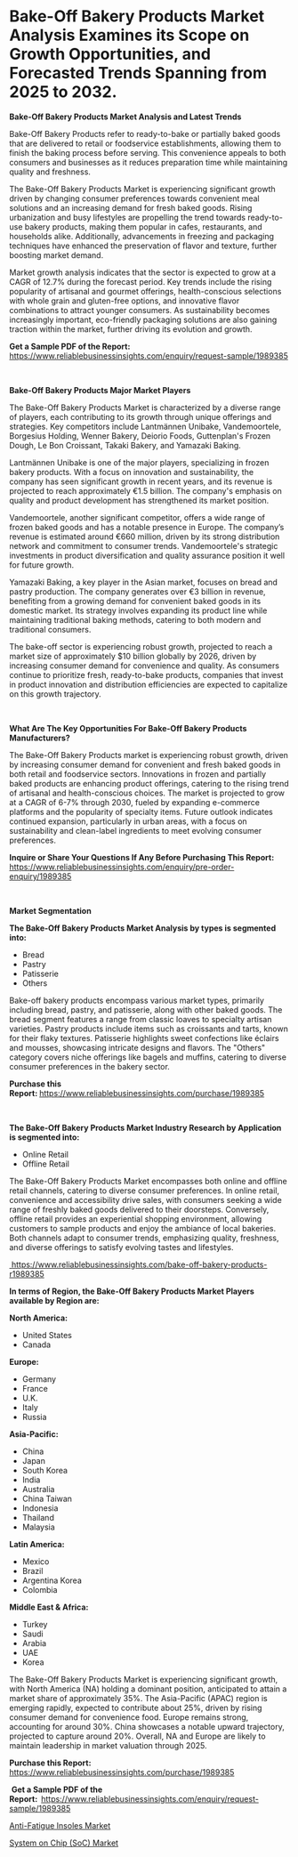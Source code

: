 <p><h1>Bake-Off Bakery Products Market Analysis Examines its Scope on Growth Opportunities, and Forecasted Trends Spanning from 2025 to 2032.</h1></p><p><strong>Bake-Off Bakery Products Market Analysis and Latest Trends</strong></p>
<p><p>Bake-Off Bakery Products refer to ready-to-bake or partially baked goods that are delivered to retail or foodservice establishments, allowing them to finish the baking process before serving. This convenience appeals to both consumers and businesses as it reduces preparation time while maintaining quality and freshness. </p><p>The Bake-Off Bakery Products Market is experiencing significant growth driven by changing consumer preferences towards convenient meal solutions and an increasing demand for fresh baked goods. Rising urbanization and busy lifestyles are propelling the trend towards ready-to-use bakery products, making them popular in cafes, restaurants, and households alike. Additionally, advancements in freezing and packaging techniques have enhanced the preservation of flavor and texture, further boosting market demand.</p><p>Market growth analysis indicates that the sector is expected to grow at a CAGR of 12.7% during the forecast period. Key trends include the rising popularity of artisanal and gourmet offerings, health-conscious selections with whole grain and gluten-free options, and innovative flavor combinations to attract younger consumers. As sustainability becomes increasingly important, eco-friendly packaging solutions are also gaining traction within the market, further driving its evolution and growth.</p></p>
<p><strong>Get a Sample PDF of the Report:&nbsp;</strong> <a href="https://www.reliablebusinessinsights.com/enquiry/request-sample/1989385?utm_campaign=60&utm_medium=2&utm_source=Github&utm_content=ia&utm_term=15012025&utm_id=bake-off-bakery-products">https://www.reliablebusinessinsights.com/enquiry/request-sample/1989385</a></p>
<p>&nbsp;</p>
<p><strong>Bake-Off Bakery Products Major Market Players</strong></p>
<p><p>The Bake-Off Bakery Products Market is characterized by a diverse range of players, each contributing to its growth through unique offerings and strategies. Key competitors include Lantmännen Unibake, Vandemoortele, Borgesius Holding, Wenner Bakery, Deiorio Foods, Guttenplan's Frozen Dough, Le Bon Croissant, Takaki Bakery, and Yamazaki Baking.</p><p>Lantmännen Unibake is one of the major players, specializing in frozen bakery products. With a focus on innovation and sustainability, the company has seen significant growth in recent years, and its revenue is projected to reach approximately €1.5 billion. The company's emphasis on quality and product development has strengthened its market position.</p><p>Vandemoortele, another significant competitor, offers a wide range of frozen baked goods and has a notable presence in Europe. The company’s revenue is estimated around €660 million, driven by its strong distribution network and commitment to consumer trends. Vandemoortele's strategic investments in product diversification and quality assurance position it well for future growth.</p><p>Yamazaki Baking, a key player in the Asian market, focuses on bread and pastry production. The company generates over €3 billion in revenue, benefiting from a growing demand for convenient baked goods in its domestic market. Its strategy involves expanding its product line while maintaining traditional baking methods, catering to both modern and traditional consumers.</p><p>The bake-off sector is experiencing robust growth, projected to reach a market size of approximately $10 billion globally by 2026, driven by increasing consumer demand for convenience and quality. As consumers continue to prioritize fresh, ready-to-bake products, companies that invest in product innovation and distribution efficiencies are expected to capitalize on this growth trajectory.</p></p>
<p>&nbsp;</p>
<p><strong>What Are The Key Opportunities For Bake-Off Bakery Products Manufacturers?</strong></p>
<p><p>The Bake-Off Bakery Products market is experiencing robust growth, driven by increasing consumer demand for convenient and fresh baked goods in both retail and foodservice sectors. Innovations in frozen and partially baked products are enhancing product offerings, catering to the rising trend of artisanal and health-conscious choices. The market is projected to grow at a CAGR of 6-7% through 2030, fueled by expanding e-commerce platforms and the popularity of specialty items. Future outlook indicates continued expansion, particularly in urban areas, with a focus on sustainability and clean-label ingredients to meet evolving consumer preferences.</p></p>
<p><strong>Inquire or Share Your Questions If Any Before Purchasing This Report:</strong> <a href="https://www.reliablebusinessinsights.com/enquiry/pre-order-enquiry/1989385?utm_campaign=60&utm_medium=2&utm_source=Github&utm_content=ia&utm_term=15012025&utm_id=bake-off-bakery-products">https://www.reliablebusinessinsights.com/enquiry/pre-order-enquiry/1989385</a></p>
<p>&nbsp;</p>
<p><strong>Market Segmentation</strong></p>
<p><strong>The Bake-Off Bakery Products Market Analysis by types is segmented into:</strong></p>
<p><ul><li>Bread</li><li>Pastry</li><li>Patisserie</li><li>Others</li></ul></p>
<p><p>Bake-off bakery products encompass various market types, primarily including bread, pastry, and patisserie, along with other baked goods. The bread segment features a range from classic loaves to specialty artisan varieties. Pastry products include items such as croissants and tarts, known for their flaky textures. Patisserie highlights sweet confections like éclairs and mousses, showcasing intricate designs and flavors. The "Others" category covers niche offerings like bagels and muffins, catering to diverse consumer preferences in the bakery sector.</p></p>
<p><strong>Purchase this Report:&nbsp;</strong><a href="https://www.reliablebusinessinsights.com/purchase/1989385?utm_campaign=60&utm_medium=2&utm_source=Github&utm_content=ia&utm_term=15012025&utm_id=bake-off-bakery-products">https://www.reliablebusinessinsights.com/purchase/1989385</a></p>
<p>&nbsp;</p>
<p><strong>The Bake-Off Bakery Products Market Industry Research by Application is segmented into:</strong></p>
<p><ul><li>Online Retail</li><li>Offline Retail</li></ul></p>
<p><p>The Bake-Off Bakery Products Market encompasses both online and offline retail channels, catering to diverse consumer preferences. In online retail, convenience and accessibility drive sales, with consumers seeking a wide range of freshly baked goods delivered to their doorsteps. Conversely, offline retail provides an experiential shopping environment, allowing customers to sample products and enjoy the ambiance of local bakeries. Both channels adapt to consumer trends, emphasizing quality, freshness, and diverse offerings to satisfy evolving tastes and lifestyles.</p></p>
<p><a href="https://www.reliablebusinessinsights.com/bake-off-bakery-products-r1989385?utm_campaign=60&utm_medium=2&utm_source=Github&utm_content=ia&utm_term=15012025&utm_id=bake-off-bakery-products">&nbsp;https://www.reliablebusinessinsights.com/bake-off-bakery-products-r1989385</a></p>
<p><strong>In terms of Region, the Bake-Off Bakery Products Market Players available by Region are:</strong></p>
<p>
    <p> <strong> North America: </strong>
        <ul>
            <li>United States</li>
            <li>Canada</li>
        </ul>
        </p> 
    <p> <strong> Europe: </strong>
        <ul>
            <li>Germany</li>
            <li>France</li>
            <li>U.K.</li>
            <li>Italy</li>
            <li>Russia</li>
        </ul>
        </p> 
    <p> <strong> Asia-Pacific: </strong>
        <ul>
            <li>China</li>
            <li>Japan</li>
            <li>South Korea</li>
            <li>India</li>
            <li>Australia</li>
            <li>China Taiwan</li>
            <li>Indonesia</li>
            <li>Thailand</li>
            <li>Malaysia</li>
        </ul>
        </p> 
    <p> <strong> Latin America: </strong>
        <ul>
            <li>Mexico</li>
            <li>Brazil</li>
            <li>Argentina Korea</li>
            <li>Colombia</li>
        </ul>
        </p> 
    <p> <strong> Middle East & Africa: </strong>
        <ul>
            <li>Turkey</li>
            <li>Saudi</li>
            <li>Arabia</li>
            <li>UAE</li>
            <li>Korea</li>
        </ul>
    </p>
    </p>
<p><p>The Bake-Off Bakery Products Market is experiencing significant growth, with North America (NA) holding a dominant position, anticipated to attain a market share of approximately 35%. The Asia-Pacific (APAC) region is emerging rapidly, expected to contribute about 25%, driven by rising consumer demand for convenience food. Europe remains strong, accounting for around 30%. China showcases a notable upward trajectory, projected to capture around 20%. Overall, NA and Europe are likely to maintain leadership in market valuation through 2025.</p></p>
<p><strong>Purchase this Report: </strong><a href="https://www.reliablebusinessinsights.com/purchase/1989385?utm_campaign=60&utm_medium=2&utm_source=Github&utm_content=ia&utm_term=15012025&utm_id=bake-off-bakery-products">https://www.reliablebusinessinsights.com/purchase/1989385</a></p>
<p>&nbsp;<strong>Get a Sample PDF of the Report:&nbsp;&nbsp;</strong><a href="https://www.reliablebusinessinsights.com/enquiry/request-sample/1989385?utm_campaign=60&utm_medium=2&utm_source=Github&utm_content=ia&utm_term=15012025&utm_id=bake-off-bakery-products">https://www.reliablebusinessinsights.com/enquiry/request-sample/1989385</a></p>
<p><strong></strong></p>
<p><p><a href="https://github.com/carendesrochers299/Market-Research-Report-List-1/blob/main/anti-fatigue-insoles-market.md?utm_campaign=60&utm_medium=2&utm_source=Github&utm_content=ia&utm_term=15012025&utm_id=bake-off-bakery-products">Anti-Fatigue Insoles Market</a></p><p><a href="https://github.com/chaturberville8181/Market-Research-Report-List-1/blob/main/system-on-chip-soc-market.md?utm_campaign=60&utm_medium=2&utm_source=Github&utm_content=ia&utm_term=15012025&utm_id=bake-off-bakery-products">System on Chip (SoC) Market</a></p></p>